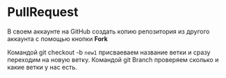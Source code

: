 # PullRequest
В своем аккаунте на GitHub создать копию репозитория из другого аккаунта с помощью кнопки **Fork**

Командой git checkout -b `new1` присваеваем название ветки и сразу переходим на новую ветку.
Командой git Branch проверяем сколько и какие ветки у нас есть.